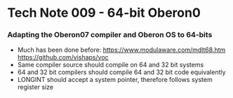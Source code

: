# Tech Note 009 - 64-bit Oberon0
### Adapting the Oberon07 compiler and Oberon OS to 64-bits 

* Much has been done before: https://www.modulaware.com/mdlt68.htm https://github.com/vishaps/voc
* Same compiler source should compile on 64 and 32 bit systems
* 64 and 32 bit compilers should compile 64 and 32 bit code equivalently
* LONGINT should accept a system pointer, therefore follows system register size




